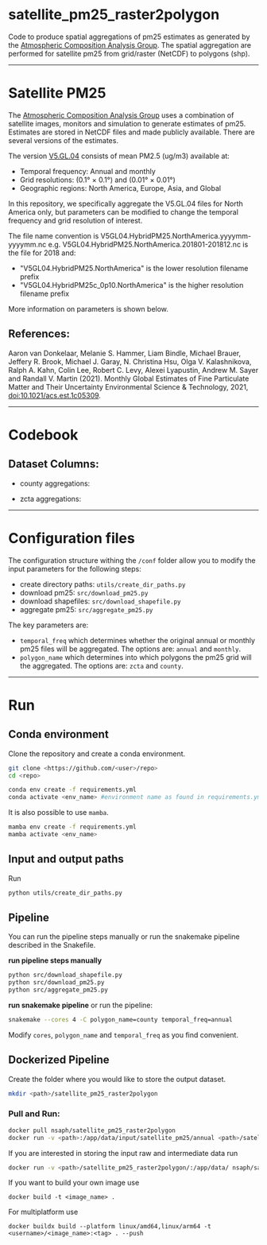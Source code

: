 # satellite_pm25_raster2polygon

Code to produce spatial aggregations of pm25 estimates as generated by the [Atmospheric Composition Analysis Group](https://sites.wustl.edu/acag/datasets/surface-pm2-5/). The spatial aggregation are performed for satellite pm25 from grid/raster (NetCDF) to polygons (shp).

---

# Satellite PM25

The [Atmospheric Composition Analysis Group](https://sites.wustl.edu/acag/datasets/surface-pm2-5/) uses a combination of satellite images, monitors and simulation to generate estimates of pm25. Estimates are stored in NetCDF files and made publicly available. There are several versions of the estimates.

The version [V5.GL.04](https://sites.wustl.edu/acag/datasets/surface-pm2-5/#V5.GL.04) consists of mean PM2.5 (ug/m3) available at:

*  Temporal frequency: Annual and monthly  
*  Grid resolutions: (0.1° × 0.1°) and (0.01° × 0.01°)  
*  Geographic regions: North America, Europe, Asia, and Global

In this repository, we specifically aggregate the V5.GL.04 files for North America only, but parameters can be modified to change the temporal frequency and grid resolution of interest. 

The file name convention is V5GL04.HybridPM25.NorthAmerica.yyyymm-yyyymm.nc e.g. V5GL04.HybridPM25.NorthAmerica.201801-201812.nc is the file for 2018 and:
* "V5GL04.HybridPM25.NorthAmerica" is the lower resolution filename prefix
* "V5GL04.HybridPM25c_0p10.NorthAmerica" is the higher resolution filename prefix

More information on parameters is shown below.

## References:
Aaron van Donkelaar, Melanie S. Hammer, Liam Bindle, Michael Brauer, Jeffery R. Brook, Michael J. Garay, N. Christina Hsu, Olga V. Kalashnikova, Ralph A. Kahn, Colin Lee, Robert C. Levy, Alexei Lyapustin, Andrew M. Sayer and Randall V. Martin (2021). Monthly Global Estimates of Fine Particulate Matter and Their Uncertainty Environmental Science & Technology, 2021, [doi:10.1021/acs.est.1c05309](https://pubs.acs.org/doi/10.1021/acs.est.1c05309).

---

# Codebook

## Dataset Columns:

* county aggregations:

* zcta aggregations:

---

# Configuration files

The configuration structure withing the `/conf` folder allow you to modify the input parameters for the following steps:

* create directory paths: `utils/create_dir_paths.py`
* download pm25: `src/download_pm25.py`
* download shapefiles: `src/download_shapefile.py`
* aggregate pm25: `src/aggregate_pm25.py`

The key parameters are:
* `temporal_freq` which determines whether the original annual or monthly pm25 files will be aggregated. The options are: `annual` and `monthly`.
* `polygon_name` which determines into which polygons the pm25 grid will the aggregated. The options are: `zcta` and `county`.

---

# Run

## Conda environment

Clone the repository and create a conda environment.

```bash
git clone <https://github.com/<user>/repo>
cd <repo>

conda env create -f requirements.yml
conda activate <env_name> #environment name as found in requirements.yml
```

It is also possible to use `mamba`.

```bash
mamba env create -f requirements.yml
mamba activate <env_name>
```

## Input and output paths

Run

```bash
python utils/create_dir_paths.py 
```

## Pipeline

You can run the pipeline steps manually or run the snakemake pipeline described in the Snakefile.

**run pipeline steps manually**

```bash
python src/download_shapefile.py
python src/download_pm25.py
python src/aggregate_pm25.py
```

**run snakemake pipeline**
or run the pipeline:

```bash
snakemake --cores 4 -C polygon_name=county temporal_freq=annual 
```

Modify `cores`, `polygon_name` and `temporal_freq` as you find convenient.

## Dockerized Pipeline

Create the folder where you would like to store the output dataset.

```bash 
mkdir <path>/satellite_pm25_raster2polygon
```

### Pull and Run:

```bash
docker pull nsaph/satellite_pm25_raster2polygon
docker run -v <path>:/app/data/input/satellite_pm25/annual <path>/satellite_pm25_raster2polygon/:/app/data/output/satellite_pm25_raster2polygon nsaph/satellite_pm25_raster2polygon
```  

If you are interested in storing the input raw and intermediate data run

```bash
docker run -v <path>/satellite_pm25_raster2polygon/:/app/data/ nsaph/satellite_pm25_raster2polygon
```

If you want to build your own image use
```
docker build -t <image_name> .
```

For multiplatform use
```
docker buildx build --platform linux/amd64,linux/arm64 -t <username>/<image_name>:<tag> . --push
```
